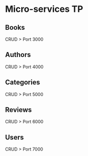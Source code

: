 # Micro-services TP
## Books
CRUD > Port 3000
## Authors
CRUD > Port 4000
## Categories
CRUD > Port 5000
## Reviews
CRUD > Port 6000
## Users
CRUD > Port 7000
